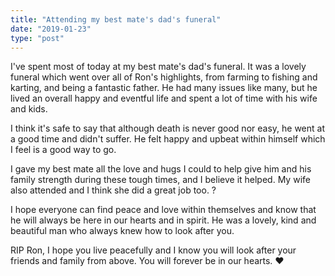 ```yaml
---
title: "Attending my best mate's dad's funeral"
date: "2019-01-23"
type: "post"
---
```


I've spent most of today at my best mate's dad's funeral. It was a lovely funeral which went over all of Ron's highlights, from farming to fishing and karting, and being a fantastic father. He had many issues like many, but he lived an overall happy and eventful life and spent a lot of time with his wife and kids.

I think it's safe to say that although death is never good nor easy, he went at a good time and didn't suffer. He felt happy and upbeat within himself which I feel is a good way to go.

I gave my best mate all the love and hugs I could to help give him and his family strength during these tough times, and I believe it helped. My wife also attended and I think she did a great job too. ?

I hope everyone can find peace and love within themselves and know that he will always be here in our hearts and in spirit. He was a lovely, kind and beautiful man who always knew how to look after you.

RIP Ron, I hope you live peacefully and I know you will look after your friends and family from above. You will forever be in our hearts. ♥️
